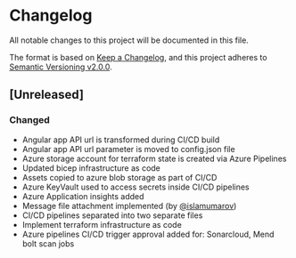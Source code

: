 # Changelog

All notable changes to this project will be documented in this file.

The format is based on [Keep a Changelog](https://keepachangelog.com/en/1.0.0/),
and this project adheres to [Semantic Versioning v2.0.0](https://semver.org/spec/v2.0.0.html).

## [Unreleased]

### Changed

- Angular app API url is transformed during CI/CD build
- Angular app API url parameter is moved to config.json file
- Azure storage account for terraform state is created via Azure Pipelines
- Updated bicep infrastructure as code
- Assets copied to azure blob storage as part of CI/CD
- Azure KeyVault used to access secrets inside CI/CD pipelines
- Azure Application insights added
- Message file attachment implemented
  (by [@islamumarov](https://github.com/MangoInstantMessenger/MangoMessengerAPI/pull/354))
- CI/CD pipelines separated into two separate files
- Implement terraform infrastructure as code
- Azure pipelines CI/CD trigger approval added for: Sonarcloud, Mend bolt scan jobs